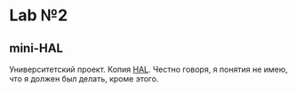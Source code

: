 # Lab №2

## mini-HAL
Университетский проект. Копия [HAL](https://github.com/arduino/ArduinoCore-avr/blob/master/cores/arduino/wiring_digital.c).
Честно говоря, я понятия не имею, что я должен был делать, кроме этого.
